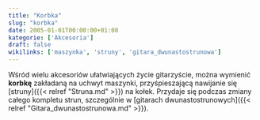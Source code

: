 ```yaml
---
title: "Korbka"
slug: "korbka"
date: 2005-01-01T00:00:00+01:00
kategorie: ['Akcesoria']
draft: false
wikilinks: ['maszynka', 'struny', 'gitara_dwunastostrunowa']
---
```

Wśród wielu akcesoriów ułatwiających życie gitarzyście, można wymienić
**korbkę** zakładaną na uchwyt maszynki<!-- link nie odnosił się do niczego -->,
przyśpieszającą nawijanie się [struny]({{< relref "Struna.md" >}}) na kołek.
Przydaje się podczas zmiany całego kompletu strun, szczególnie w
[gitarach dwunastostrunowych]({{< relref "Gitara_dwunastostrunowa.md" >}}).

